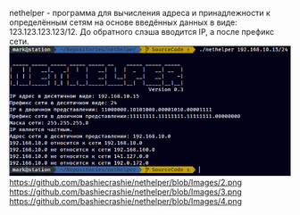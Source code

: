 nethelper - программа для вычисления адреса и принадлежности к определённым сетям на основе введённых данных в виде: 123.123.123.123/12. До обратного слэша вводится IP, а после префикс сети.
![Alt text](https://github.com/bashiecrashie/nethelper/blob/Images/1.png)
https://github.com/bashiecrashie/nethelper/blob/Images/2.png
https://github.com/bashiecrashie/nethelper/blob/Images/3.png
https://github.com/bashiecrashie/nethelper/blob/Images/4.png
